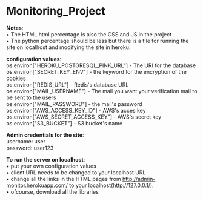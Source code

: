 ﻿# Monitoring_Project
**Notes**:  
• The HTML html percentage is also the CSS and JS in the project  
• The python percentage should be less but there is a file for running the site on localhost and modifying the site in heroku.  
  
**configuration values**:  
os.environ["HEROKU_POSTGRESQL_PINK_URL"] - The URI for the database  
os.environ["SECRET_KEY_ENV"] - the keyword for the encryption of the cookies  
os.environ["REDIS_URL"] - Redis's database URL  
os.environ["MAIL_USERNAME"] - The mail you want your verification mail to be sent to the users  
os.environ["MAIL_PASSWORD"] - the mail's password  
os.environ["AWS_ACCESS_KEY_ID"] - AWS's acces key  
os.environ["AWS_SECRET_ACCESS_KEY"] - AWS's secret key  
os.environ["S3_BUCKET"] - S3 bucket's name  
  
**Admin credentials for the site**:  
username: user  
password: user123  
  
**To run the server on localhost**:  
• put your own configuration values  
• client URL needs to be changed to your localhost URL  
• change all the links in the HTML pages from http://admin-monitor.herokuapp.com/ to your localhost(http://127.0.0.1/).  
• ofcourse, download all the libraries
